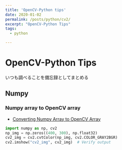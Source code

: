 ```yaml
---
title: 'OpenCV-Python tips'
date: 2020-01-02
permalink: /posts/python/cv2/
excerpt: "OpenCV-Python Tips"
tags:
  - python

---
```


# OpenCV-Python Tips

いつも調べることを備忘録としてまとめる

## Numpy

### Numpy array to OpenCV array

- [Converting Numpy Array to OpenCV Array](https://stackoverflow.com/questions/7587490/converting-numpy-array-to-opencv-array)

```python
import numpy as np, cv2
np_img = np.zeros((400, 300), np.float32)
cv2_img = cv2.cvtColor(np_img, cv2.COLOR_GRAY2BGR)
cv2.imshow("cv2_img", cv2_img)  # Verify output
```

